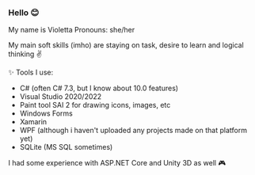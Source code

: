 ### Hello 😊

My name is Violetta 
Pronouns: she/her 

My main soft skills (imho) are staying on task, desire to learn and logical thinking ✌

✨ Tools I use:
- C# (often C# 7.3, but I know about 10.0 features)
- Visual Studio 2020/2022
- Paint tool SAI 2 for drawing icons, images, etc
- Windows Forms
- Xamarin
- WPF (although i haven't uploaded any projects made on that platform yet)
- SQLite (MS SQL sometimes)

I had some experience with ASP.NET Core and Unity 3D as well 🎮

<!--
**attevinon/attevinon** is a ✨ _special_  repository because its `README.md` (this file) appears on your GitHub profile.

Here are some ideas to get you started:

- 🔭 I’m currently working on ...
- 🌱 I’m currently learning ...
- 👯 I’m looking to collaborate on ...
- 🤔 I’m looking for help with ...
- 💬 Ask me about ...
- 📫 How to reach me: ...
-  Pronouns: ...
- ⚡ Fun fact: ...
-->
